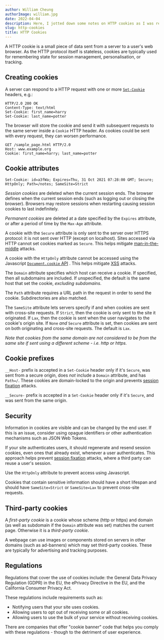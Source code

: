 ```yaml
---
author: William Cheung
authorImage: william.jpg
date: 2022-04-04
description: Here, I jotted down some notes on HTTP cookies as I was revisiting it on MDN.
slug: http-cookies
title: HTTP Cookies
---
```


A HTTP cookie is a small piece of data sent from a server to a user's web browser. As the HTTP protocol itself is stateless, cookies are typically used for remembering state for session management, personalisation, or tracking.

## Creating cookies

A server can respond to a HTTP request with one or more [`Set-Cookie`](https://developer.mozilla.org/en-US/docs/Web/HTTP/Headers/Set-Cookie) headers, e.g.:

```
HTTP/2.0 200 OK
Content-Type: text/html
Set-Cookie: first_name=harry
Set-Cookie: last_name=potter
```

The browser will store the cookie and send it with subsequent requests to the same server inside a `Cookie` HTTP header. As cookies could be sent with every request, they can worsen performance.

```
GET /sample_page.html HTTP/2.0
Host: www.example.org
Cookie: first_name=harry; last_name=potter
```

## Cookie attributes

```
Set-Cookie: id=a3fWa; Expires=Thu, 31 Oct 2021 07:28:00 GMT; Secure; HttpOnly; Path=/notes; SameSite=Strict
```

_Session cookies_ are deleted when the current session ends. The browser defines when the current session ends (such as logging out or closing the browser). Browsers may restore sessions when restarting causing session cookies to last indefinitely.

_Permanent cookies_ are deleted at a date specified by the `Expires` attribute, or after a period of time by the `Max-Age` attribute.

A cookie with the `Secure` attribute is only sent to the server over HTTPS protocol: it is not sent over HTTP (except on localhost). Sites accessed via HTTP cannot set cookies marked as `Secure`. This helps mitigate [man-in-the-middle](https://developer.mozilla.org/en-US/docs/Web/Security/Types_of_attacks#man-in-the-middle_mitm) attacks.

A cookie with the `HttpOnly` attribute cannot be accessed using the Javascript [`Document.cookie` API](https://developer.mozilla.org/en-US/docs/Web/API/Document/cookie) . This helps mitigate [XSS](https://developer.mozilla.org/en-US/docs/Web/Security/Types_of_attacks#cross-site_scripting_xss) attacks.

The `Domain` attribute specifies which host can receive a cookie. If specified, then all subdomains are included. If unspecified, the default is the same host that set the cookie, _excluding subdomains_.

The `Path` attribute requires a URL path in the request in order to send the cookie. Subdirectories are also matched.

The `SameSite` attribute lets servers specify if and when cookies are sent with cross-site requests. If `Strict`, then the cookie is only sent to the site it originated. If `Lax`, then the cookie is sent when the user navigates to the cookie's origin site. If `None` _and_ `Secure` attribute is set, then cookies are sent on both originating and cross-site requests. The default is `Lax`.

_Note that cookies from the same domain are not considered to be from the same site if sent using a different scheme - i.e. http or https._

## Cookie prefixes

`__Host-` prefix is accepted in a `Set-Cookie` header only if it's `Secure`, was sent from a secure origin, does _not_ include a `Domain` attribute, and has `Path=/`. These cookies are domain-locked to the origin and prevents [session fixation](https://developer.mozilla.org/en-US/docs/Web/Security/Types_of_attacks#session_fixation) attacks.

`__Secure-` prefix is accepted in a `Set-Cookie` header only if it's `Secure`, and was sent from the same origin.

## Security

Information in cookies are visible and can be changed by the end user. If this is an issue, consider using opague identifiers or other authentication mechanisms such as JSON Web Tokens.

If your site authenticates users, it should regenerate and resend session cookies, even ones that already exist, whenever a user authenticates. This approach helps prevent [session fixation](https://developer.mozilla.org/en-US/docs/Web/Security/Types_of_attacks#session_fixation) attacks, where a third party can reuse a user's session.

Use the `HttpOnly` attribute to prevent access using Javascript.

Cookies that contain sensitive information should have a short lifespan and should have `SameSite=Strict` or `SameSite=Lax` to prevent cross-site requests.

## Third-party cookies

A _first-party cookie_ is a cookie whose scheme (http or https) and domain (as well as subdomain if the `Domain` attribute was set) matches the current page. Otherwise it is a _third-party cookie_.

A webpage can use images or components stored on servers in other domains (such as ad-banners) which may set third-party cookies. These are typically for advertising and tracking purposes.

## Regulations

Regulations that cover the use of cookies include: the General Data Privacy Regulation (GDPR) in the EU, the ePrivacy Directive in the EU, and the California Consumer Privacy Act.

These regulations include requirements such as:

- Notifying users that your site uses cookies.
- Allowing users to opt out of receiving some or all cookies.
- Allowing users to use the bulk of your service without receiving cookies.

There are companies that offer "cookie banner" code that helps you comply with these regulations - though to the detriment of user experience.
